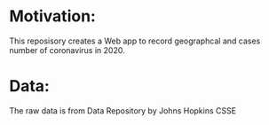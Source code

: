 # Motivation:
 This reposisory creates a Web app to record geographcal and cases number of coronavirus in 2020.
# Data:
The raw data is from Data Repository by Johns Hopkins CSSE
